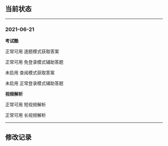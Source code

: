
## 当前状态

---

### 2021-06-21

**考试酷**

正常可用 逐题模式获取答案

正常可用 免登录模式辅助答题

未启用 查阅模式获取答案

未启用 正常登录模式辅助答题

**视频解析**

正常可用 短视频解析

正常可用 长视频解析

---

## 修改记录

